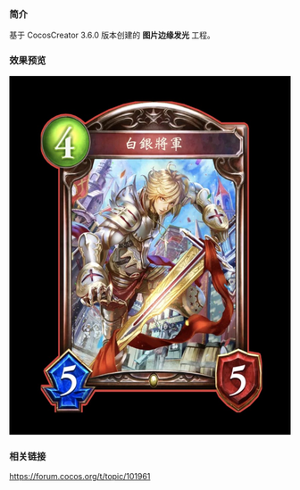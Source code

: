### 简介
基于 CocosCreator 3.6.0 版本创建的 **图片边缘发光** 工程。

### 效果预览
![image](../../../image/202209/2022092301.jpg)

### 相关链接
https://forum.cocos.org/t/topic/101961